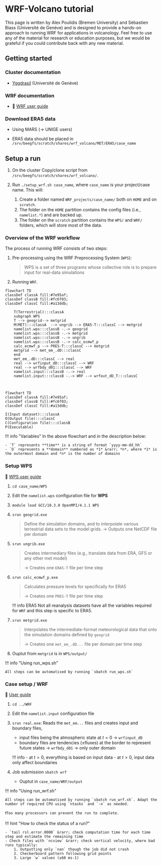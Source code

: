 # WRF-Volcano tutorial 

This page is written by Alex Poulidis (Bremen University) and Sébastien Biass (Université de Genève) and is designed to provide a hands-on approach to running WRF for applications in volcanology. Feel free to use any of the material for research or education purposes, but we would be grateful if you could contribute back with any new material.

## Getting started

### Cluster documentation

- [Yggdrasil](https://doc.eresearch.unige.ch/hpc/start) (Université de Genève)

### WRF documentation

- 📖 [WRF user guide](https://www2.mmm.ucar.edu/wrf/users/docs/user_guide_v4/v4.4/contents.html)

### Download ERA5 data 

- Using MARS (&rarr; UNIGE users)

- ERA5 data should be placed in `/srv/beegfs/scratch/shares/wrf_volcano/MET/ERA5/case_name`

## Setup a run 

1. On the cluster Copy/clone script from `/srv/beegfs/scratch/shares/wrf_volcano/`.
2. Run `./setup_wrf.sh case_name`, where `case_name` is your project/case name. This will:

    1. Create a folder named `WRF_projects/case_name/` both on `HOME` and on `scratch`. 
    2. The folder on the `HOME` partition contains the config files (i.e., `namelist.*`) and are backed up.
    3. The folder on the `scratch` partition contains the `WPS/` and `WRF/` folders, which will store most of the data.

### Overview of the WRF workflow

The process of running WRF consists of two steps:

1. Pre-processing using the WRF Preprocessing System (`WPS`):
   
   > WPS is a set of three programs whose collective role is to prepare input for real-data simulations

2. Running `WRF`.

```mermaid
flowchart TD
classDef classA fill:#7e95af; 
classDef classB fill:#fc6f03;
classDef classC fill:#a13ddb;
 
    T(Terrestrial):::classA  
    subgraph WPS
    T --> geogrid--> metgrid 
    M(MET):::classA  --> ungrib --> ERA5-T:::classC --> metgrid 
    namelist.wps:::classB -.-> geogrid
    namelist.wps:::classB -.-> metgrid
    namelist.wps:::classB -.-> ungrib
    namelist.wps:::classB -.-> calc_ecmwf_p
    calc_ecmwf_p --> PRES-T:::classC --> metgrid
    metgrid --> met_em_.dD:::classC 
    end
    met_em_.dD:::classC --> real 
    real --> wrfinput_dD:::classC --> WRF
    real --> wrfbdy_d01:::classC --> WRF
    namelist.input:::classB -.-> real
    namelist.input:::classB -.-> WRF --> wrfout_dD_T:::classC

     
``` 

```mermaid
flowchart TD
classDef classA fill:#7e95af; 
classDef classB fill:#fc6f03;
classDef classC fill:#a13ddb;

I(Input dataset):::classA
O(Output file):::classC
C(Configuration file):::classB
P(Executable)
```

!!! info "Variables"
    In the above flowchart and in the description below:

    - `T` represents **time** is a string of format `yyyy-mm-dd_hh`
    - `D` represents a **domain** numbered as *1* &rarr; *n*, where *1* is the outermost domain and *n* is the number of domains


### Setup WPS 

📖 [WPS user guide](https://www2.mmm.ucar.edu/wrf/users/docs/user_guide_v4/v4.4/users_guide_chap3.html)

1. `cd case_name/WPS` 
2. Edit the `namelist.wps` configuration file for **WPS**
3. `module load GCC/10.3.0 OpenMPI/4.1.1 WPS`
4. `srun geogrid.exe`

    > Define the simulation domains, and to interpolate various terrestrial data sets to the model grids.
    > &rarr; Outputs one NetCDF file per domain

5. `srun ungrib.exe`

    > Creates intermediary files (e.g., translate data from ERA, GFS or any other met model)
    >
    > &rarr; Creates one `ERA5-T` file per time step

6. `srun calc_ecmwf_p.exe` 
    
    > Calculates pressure levels for specifically for ERA5
    >
    > &rarr; Creates one `PRES-T` file per time step

    !!! info ERA5
        Not all reanalysis datasets have all the variables required for `WRF` and this step is specific to ERA5.


7. `srun metgrid.exe`
    
    > Interpolates the intermediate-format meteorological data that onto the simulation domains defined by `geogrid`
    > 
    > &rarr; Creates one `met_em_.dD...` file per domain per time step

8. Ouptut from `metgrid` is in `WPS/output/`

!!! info "Using run_wps.sh"

    All steps can be automatised by running `sbatch run_wps.sh`

### Case setup / WRF 

📖 [User guide](https://www2.mmm.ucar.edu/wrf/users/docs/user_guide_v4/v4.4/users_guide_chap5.html#realcase)

1. `cd ../WRF`
2. Edit the `namelist.input` configuration file

3. `srun real.exe`: Reads the `met_em...` files and creates input and boundary files, 
    - input files being the atmospheric state at $t=0$ &rarr; `wrfinput_dD`
    - boundary files are tendencies (±fluxes) at the border to represent future states &rarr; `wrfbdy_d01` &rarr; only outer domain

    !!! info
        - at $t=0$, everything is based on input data 
        - at $t>0$, input data only affect boundaries

4. Job submission `sbatch wrf`
    - Ouptut in `case_name/WRF/output`

!!! info "Using run_wrf.sh"

    All steps can be automatised by running `sbatch run_wrf.sh`. Adapt the number of required CPU using `ntasks` and `-n` as needed.

    ❗Too many processors can prevent the run to complete.

!!! hint "How to check the status of a run?"

    - `tail rsl.error.0000` &rarr; check computation time for each time step and estimate the remaining time 
    - Check files with `ncview` &rarr; check vertical velocity, where bad runs typically:
        1. Outputting only `nan` though the job did not crash
        2. Checkerboard pattern following grid points 
        3. Large `w` values (±60 ms-1)

